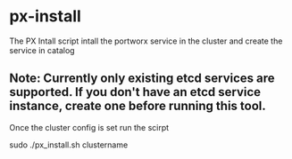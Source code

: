 # px-install

The PX  Intall  script  intall the portworx service in the cluster and create the service in catalog



## Note: Currently only existing etcd services are supported. If you don't have an etcd service instance, create one before running this tool.


Once the cluster config is set run the scirpt  


sudo ./px_install.sh  clustername 






